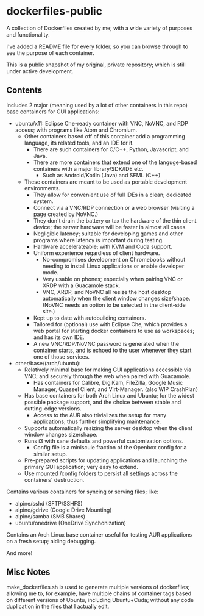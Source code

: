 # dockerfiles-public

A collection of Dockerfiles created by me; with a wide variety of purposes and functionality.

I've added a README file for every folder, so you can browse through to see the purpose of each container.

This is a public snapshot of my original, private repository; which is still under active development.

## Contents

Includes 2 major (meaning used by a lot of other containers in this repo) base containers for GUI applications:
* ubuntu/x11: Eclipse Che-ready container with VNC, NoVNC, and RDP access; with programs like Atom and Chromium.
  * Other containers based off of this container add a programming language, its related tools, and an IDE for it.
    * There are such containers for C/C++, Python, Javascript, and Java.
    * There are more containers that extend one of the languge-based containers with a major library/SDK/IDE etc.
      * Such as Android/Kotlin (Java) and SFML (C++)
  * These containers are meant to be used as portable development environments.
    * They allow for convenient use of full IDEs in a clean; dedicated system.
    * Connect via a VNC/RDP connection or a web browser (visiting a page created by NoVNC.)
    * They don't drain the battery or tax the hardware of the thin client device; the server hardware will be faster in almost all cases.
    * Negligible latency; suitable for developing games and other programs where latency is important during testing.
    * Hardware accelerateable; with KVM and Cuda support.
    * Uniform experience regardless of client hardware.
      * No-compromises development on Chromebooks without needing to install Linux applications or enable developer mode.
      * Very usable on phones; especially when pairing VNC or XRDP with a Guacamole stack.
      * VNC, XRDP, and NoVNC all resize the host desktop automatically when the client window changes size/shape. (NoVNC needs an option to be selected in the client-side site.)
    * Kept up to date with autobuilding containers.
    * Tailored for (optional) use with Eclipse Che, which provides a web portal for starting docker containers to use as workspaces; and has its own IDE.
    * A new VNC/RDP/NoVNC password is generated when the container starts, and is echoed to the user whenever they start one of those services.
* other/base/(arch/ubuntu):
  * Relatively minimal base for making GUI applications accessible via VNC; and securely through the web when paired with Guacamole.
    * Has containers for Calibre, DigiKam, FileZilla, Google Music Manager, Quassel Client, and Virt-Manager. (also WIP CrashPlan)
  * Has base containers for both Arch Linux and Ubuntu; for the widest possible package support, and the choice between stable and cutting-edge versions.
    * Access to the AUR also trivializes the setup for many applications; thus further simplifying maintenance.
  * Supports automatically resizing the server desktop when the client window changes size/shape.
  * Runs i3 with sane defaults and powerful customization options.
    * Config file is a miniscule fraction of the Openbox config for a similar setup.
  * Pre-prepared scripts for updating applications and launching the primary GUI application; very easy to extend.
  * Use mounted /config folders to persist all settings across the containers' destruction.

Contains various containers for syncing or serving files; like:
* alpine/sshd (SFTP/SSHFS)
* alpine/gdrive (Google Drive Mounting)
* alpine/samba (SMB Shares)
* ubuntu/onedrive (OneDrive Synchonization)

Contains an Arch Linux base container useful for testing AUR applications on a fresh setup; aiding debugging.

And more!

## Misc Notes

make_dockerfiles.sh is used to generate multiple versions of dockerfiles; allowing me to, for example, have multiple chains of container tags based on different versions of Ubuntu, including Ubuntu+Cuda; without any code duplication in the files that I actually edit.
